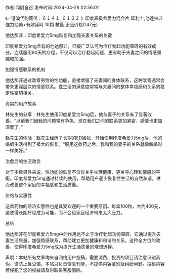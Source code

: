 <p>作者:阎尉自召 发布时间:2024-04-28 02:56:01</p>
<p>《✅港澳代购薇信：６１４１_６１２２ 》印度超級希愛力混合片 犀利士,他達拉非 強力助勃+有效延時 10顆 數量 正品价格(147元) </p>
									<p>他达那非：印度希爱力5mg恢复和加强夫妻关系的关键</p><p></p><p>印度希爱力5mg含有的他达那非，已被广泛认可为治疗勃起功能障碍的有效成分。连续服用90天的疗程，不仅可以治疗勃起问题，更有助于夫妻之间的情感重建和加强。</p><p></p><p>加强情感联系的机制</p><p></p><p>他达那非通过改善男性的性功能，直接增强了夫妻间的身体联系，这种改善通常会带来更深层次的情感联系。性生活的满意度常常与夫妻间的整体幸福感和关系的稳定性密切相关。</p><p></p><p>真实的用户故事</p><p></p><p>林先生的分享：林先生使用印度希爱力5mg后，他与妻子的关系有了显著改善。“以前我们因我的问题常有争执，现在我们之间的联系更加紧密，感情也更加深厚了。”</p><p></p><p>赵先生的体验：赵先生经历了长期的ED困扰，开始使用印度希爱力5mg后，他的婚姻生活得到了极大的恢复。“服用这款药之后，我和我的妻子的关系就像新婚时一样美好。”</p><p></p><p>治愈后的生活改变</p><p></p><p>对于多数男性来说，性功能的恢复不仅仅关乎生理健康，更关乎心理和情感的平衡。印度希爱力5mg通过持续的使用，帮助用户逐步恢复性生活的自然和谐，进而改善整个家庭的幸福感和生活质量。</p><p></p><p>价格与实惠性</p><p></p><p>这款药物的经济实惠性也是其受欢迎的一个重要原因。每盒100粒，大约400元，这使得长期疗程成为可能，而不会给家庭经济带来太大压力。</p><p></p><p>总结</p><p></p><p>他达那非在印度希爱力5mg中的作用远不止于治疗勃起功能障碍，它通过提升夫妻生活质量，加强情感联系，帮助建立更加健康和和谐的关系。这种全方位的改善，使得印度希爱力5mg成为提升生活质量的理想选择。</p>				声明：本站所有文章均来自网络用户投稿，需要消费、投资的项目请注意识别真伪，谨防上当受骗，本站只负责信息刊登，不提供内容鉴别及纠纷问题。投稿内容若侵犯了您的权益请及时联系客服删除。				
